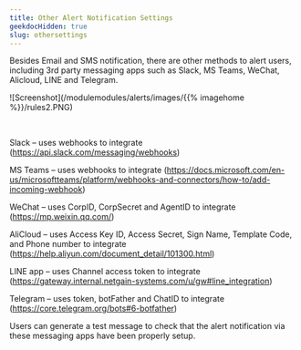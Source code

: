 ```yaml
---
title: Other Alert Notification Settings
geekdocHidden: true
slug: othersettings
---
```


Besides Email and SMS notification, there are other methods to alert users, including 3rd party messaging apps such as Slack, MS Teams, WeChat, Alicloud, LINE and Telegram. 

![Screenshot](/modulemodules/alerts/images/{{% imagehome %}}/rules2.PNG)

&nbsp;

Slack – uses webhooks to integrate (https://api.slack.com/messaging/webhooks)

MS Teams – uses webhooks to integrate (https://docs.microsoft.com/en-us/microsoftteams/platform/webhooks-and-connectors/how-to/add-incoming-webhook)

WeChat – uses CorpID, CorpSecret and AgentID to integrate (https://mp.weixin.qq.com/)

AliCloud – uses Access Key ID, Access Secret, Sign Name, Template Code, and Phone number to integrate (https://help.aliyun.com/document_detail/101300.html) 

LINE app – uses Channel access token to integrate (https://gateway.internal.netgain-systems.com/u/gw#line_integration)

Telegram – uses token, botFather and ChatID to integrate (https://core.telegram.org/bots#6-botfather)

Users can generate a test message to check that the alert notification via these messaging apps have been properly setup.
